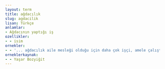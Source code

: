 ```yaml
---
layout: term
title: ağdacılık
slug: agdacilik
lisan: Türkçe
anlamlar:
- Ağdacının yaptığı iş
ozellikler:
- - isim
ornekler:
- - '... ağdacılık aile mesleği olduğu için daha çok işçi, amele çalıştırır, çırak yetiştirmezler.'
orneklerkaynak:
- - Yaşar Bozyiğit
---
```

